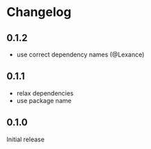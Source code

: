 # Changelog

## 0.1.2
 * use correct dependency names (@Lexance)

## 0.1.1
 * relax dependencies
 * use package name

## 0.1.0
Initial release


